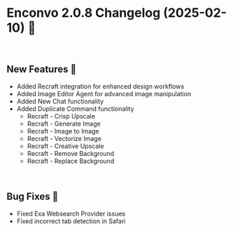 # Enconvo 2.0.8 Changelog (2025-02-10) 🚀

<br/>

## New Features 🎉

- Added Recraft integration for enhanced design workflows
- Added Image Editor Agent for advanced image manipulation
- Added New Chat functionality
- Added Duplicate Command functionality
  - Recraft - Crisp Upscale
  - Recraft - Generate Image
  - Recraft - Image to Image
  - Recraft - Vectorize Image
  - Recraft - Creative Upscale
  - Recraft - Remove Background
  - Recraft - Replace Background

<br/>

## Bug Fixes 🔧

- Fixed Exa Websearch Provider issues
- Fixed incorrect tab detection in Safari
